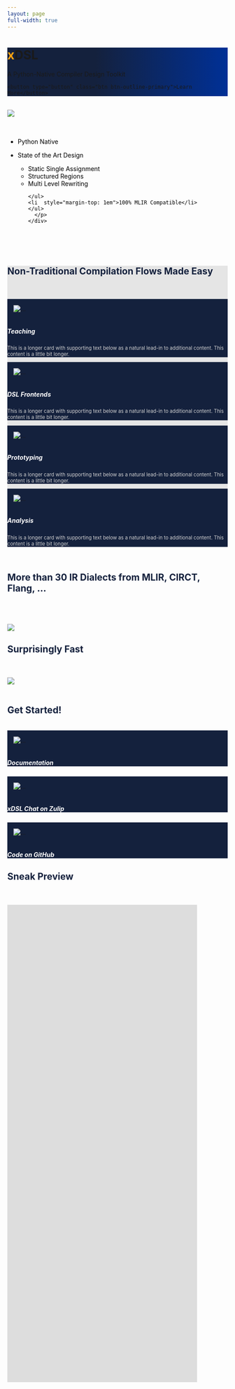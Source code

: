 ```yaml
---
layout: page
full-width: true
---
```


<div class="jumbotron jumbotron-fluid" style="background: rgb(0,0,0);
background: linear-gradient(90deg, rgba(0,0,0,1) 0%, rgba(20,33,61,1) 0%, rgba(20,33,61,1) 40%, rgba(0,48,150,1) 100%, rgba(229,229,229,1) 100%);
￼">
  <div class="container">
    <h1 class="display-4"><span style="color: #fca311; font-weight: bold">x</span>DSL</h1>
    <p class="lead">A Python-Native Compiler Design Toolkit</p>

    <button type="button" class="btn btn-outline-primary">Learn More</button>
  </div>
</div>

  <br />
  <div class="container">

  <div class="row">
    <div class="col-6">
      <img src="assets/img/xdsl-flow.png" />
    </div>
    <div class="col-1">
    </div>
    <div class="col-4">
      <br>
      <br>
      <p style="color:black">
	<ul style="color:black"  class="align-middle">
	<li style="margin-bottom: 1em">Python Native</li>
	<li>State of the Art Design</li>
	<ul style="color:black">
		<li>Static Single Assignment</li>
		<li>Structured Regions</li>
		<li>Multi Level Rewriting</li>

	</ul>
	<li  style="margin-top: 1em">100% MLIR Compatible</li>
	</ul>
      </p>
    </div>
  </div>


  <br />
  <br />
  <br />
  </div>
<div class="jumbotron jumbotron-fluid" style="background: #e5e5e5">
  <div class="container">
  <h2 style="color: #14213d">Non-Traditional Compilation Flows Made Easy</h2>
  <br>
  <br>

<div class="row row-cols-1 row-cols-md-4">
  <div class="col mb-4">
    <div class="card" style="background-color: rgba(20,33,61,1)">
      <img src="assets/img/use-case-1.png" class="card-img-top" alt="..." style="padding: 1em">
      <div class="card-body">
        <h5 class="card-title" style="color: white">Teaching</h5>
        <p class="card-text" style="color: lightgray; font-size:0.8em">This is a longer card with supporting text below as a natural lead-in to additional content. This content is a little bit longer.</p>
      </div>
    </div>
  </div>
  <div class="col mb-4">
    <div class="card" style="background-color: rgba(20,33,61,1)">
      <img src="assets/img/use-case-2.png" class="card-img-top" alt="..." style="padding: 1em">
      <div class="card-body">
        <h5 class="card-title" style="color: white">DSL Frontends</h5>
        <p class="card-text" style="color: lightgray; font-size:0.8em">This is a longer card with supporting text below as a natural lead-in to additional content. This content is a little bit longer.</p>
      </div>
    </div>
  </div>
  <div class="col mb-4">
    <div class="card" style="background-color: rgba(20,33,61,1)">
      <img src="assets/img/use-case-2.png" class="card-img-top" alt="..." style="padding: 1em">
      <div class="card-body">
        <h5 class="card-title" style="color: white">Prototyping</h5>
        <p class="card-text" style="color: lightgray; font-size:0.8em">This is a longer card with supporting text below as a natural lead-in to additional content. This content is a little bit longer.</p>
      </div>
    </div>
  </div>
  <div class="col mb-4">
    <div class="card" style="background-color: rgba(20,33,61,1)">
      <img src="assets/img/use-case-4.png" class="card-img-top" alt="..." style="padding: 1em">
      <div class="card-body">
        <h5 class="card-title" style="color: white">Analysis</h5>
        <p class="card-text" style="color: lightgray; font-size:0.8em">This is a longer card with supporting text below as a natural lead-in to additional content. This content is a little bit longer.</p>
      </div>
    </div>
  </div>
</div>
  </div>

</div>
  <br>
  <div class="container">
  <h2 style="color: #14213d">More than 30 IR Dialects from MLIR, CIRCT, Flang, ...</h2>
  <br>
  <br>
  <br>
  <div class="row">
    <div class="col-1">
    </div>
    <div class="col-10">
    <img src="assets/img/ops_per_dialect.png">
    </div>
    <div class="col-1">
    </div>
  </div>
  </div>

<div class="jumbotron jumbotron-fluid" "color: white">
  <div class="container">
  <h2 style="color: #14213d">Surprisingly Fast</h2>
  <br>
  <br>
  <div class="row">
    <div class="col-1">
    </div>
    <div class="col-10">
    <img src="assets/img/parse_time.png">
    </div>
    <div class="col-1">
    </div>
  </div>
  <br>
  </div>
</div>
<div class="jumbotron jumbotron-fluid">
  <div class="container">
  <h2 style="color: #14213d">Get Started!</h2>
<br>
<div class="row row-cols-1 row-cols-md-3">
  <div class="col mb-4">
    <div class="card" style="background-color: rgba(20,33,61,1)">
      <img src="assets/img/documentation.png" class="card-img-top" alt="..." style="padding: 1em">
      <div class="card-body">
        <h5 class="card-title" style="color: white">Documentation</h5>
      </div>
    </div>
  </div>
  <div class="col mb-4">
    <div class="card" style="background-color: rgba(20,33,61,1)">
      <img src="assets/img/zulip.png" class="card-img-top" alt="..." style="padding: 1em">
      <div class="card-body">
        <h5 class="card-title" style="color: white">xDSL Chat on Zulip</h5>
      </div>
    </div>
  </div>
  <div class="col mb-4">
    <div class="card" style="background-color: rgba(20,33,61,1)">
      <img src="assets/img/github.png" class="card-img-top" alt="..." style="padding: 1em">
      <div class="card-body">
        <h5 class="card-title" style="color: white">Code on GitHub</h5>
      </div>
    </div>
  </div>
</div>
  </div>
</div>
</div>
  <div class="container" style=".container {overflow:hidden;}">
  <h2 style="color: #14213d">Sneak Preview</h2>
  <br>
  <br>
  <div style="width: 100%; height: 1090px; overflow: hidden">
  <iframe style="border: 0px; position: relative; left: -70px; top: -160px" scrolling="no" height="51100px" width="100%" src="https://nbviewer.org/github/xdslproject/xdsl/blob/main/docs/irdl.ipynb">
  </div>
  </div>


